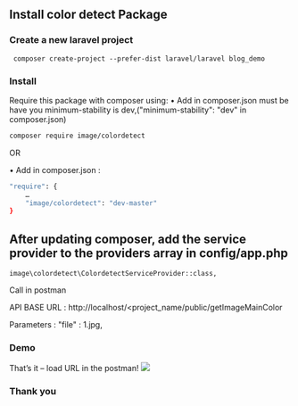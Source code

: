 ## Install color detect Package

### Create a new laravel project
```
 composer create-project --prefer-dist laravel/laravel blog_demo
 ```
### Install
Require this package with composer using:
•	Add in composer.json must be have you minimum-stability is dev,("minimum-stability": "dev" in composer.json)
```bash
composer require image/colordetect
```
OR

•	Add in composer.json :
```bash
"require": { 
	…
	"image/colordetect": "dev-master"
}
```
## After updating composer, add the service provider to the providers array in config/app.php
```
image\colordetect\ColordetectServiceProvider::class,
```
Call in postman

API BASE URL : http://localhost/<project_name/public/getImageMainColor

Parameters : "file" : 1.jpg,

 ### Demo
 That’s it – load URL in the postman!
 <img src="https://raw.githubusercontent.com/poojajadav3698/color-detect/master/2.JPG" />
 
### Thank you

